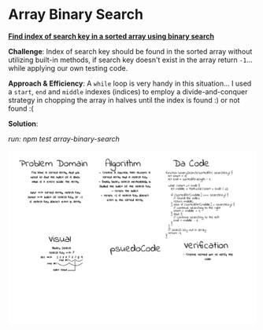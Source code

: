 # Array Binary Search

[**Find index of search key in a sorted array using binary search**](./array-binary-search.js)

**Challenge**: Index of search key should be found in the sorted array without utilizing built-in methods, if search key doesn't exist in the array return `-1`... while applying our own testing code.

**Approach & Efficiency**: A `while` loop is very handy in this situation... I used a `start`, `end` and `middle` indexes (indices) to employ a divide-and-conquer strategy in chopping the array in halves until the index is found :) or not found :(

**Solution**:

*run: npm test array-binary-search*

![arrayBinarySearch img](../../assets/array-binary-search.png)